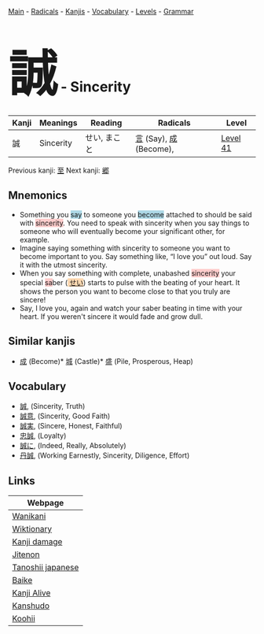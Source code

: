 <style> bigfont {font-size: 100px}</style>
[Main](../README.md) -
[Radicals](../radicals.md) -
[Kanjis](../kanjis.md) -
[Vocabulary](../vocabulary.md) -
[Levels](../levels.md) -
[Grammar](../grammar.md)
# <bigfont> 誠</bigfont> - Sincerity 

| Kanji | Meanings | Reading | Radicals | Level |
| --- | --- | --- | --- | --- |
| 誠 | Sincerity | せい, まこと | [言](../radicals/言.md) (Say), [成](../radicals/成.md) (Become),  | [Level 41](../levels/wk_level41.md) |

Previous kanji: [至](至.md) Next kanji: [郷](郷.md) 

## Mnemonics
 * Something you <span style="background-color:#ADD8E6"> say</span> to someone you <span style="background-color:#ADD8E6"> become</span> attached to should be said with <span style="background-color:#ffcccb"> sincerity</span>. You need to speak with sincerity when you say things to someone who will eventually become your significant other, for example.
* Imagine saying something with sincerity to someone you want to become important to you. Say something like, “I love you” out loud. Say it with the utmost sincerity.
* When you say something with complete, unabashed <span style="background-color:#ffcccb"> sincerity</span> your special <span style="background-color:#ffcccb"> sa</span>ber (<span style="background-color:#fed8b1"> [せい](https://jisho.org/search/せい)</span>) starts to pulse with the beating of your heart. It shows the person you want to become close to that you truly are sincere!
* Say, I love you, again and watch your saber beating in time with your heart. If you weren't sincere it would fade and grow dull.


## Similar kanjis
 * [成](成.md) (Become)* [城](城.md) (Castle)* [盛](盛.md) (Pile, Prosperous, Heap)


## Vocabulary
 * [誠](../vocabulary/誠.md), (Sincerity, Truth)
* [誠意](../vocabulary/誠.md), (Sincerity, Good Faith)
* [誠実](../vocabulary/誠.md), (Sincere, Honest, Faithful)
* [忠誠](../vocabulary/誠.md), (Loyalty)
* [誠に](../vocabulary/誠.md), (Indeed, Really, Absolutely)
* [丹誠](../vocabulary/誠.md), (Working Earnestly, Sincerity, Diligence, Effort)



## Links 

| Webpage |
| --- |
| [Wanikani          ](https://www.wanikani.com/kanji/誠) |
| [Wiktionary        ](https://en.wiktionary.org/wiki/誠) |
| [Kanji damage      ](http://www.kanjidamage.com/kanji/search?utf8=✓&q=誠) |
| [Jitenon           ](https://jitenon.com/kanji/誠) |
| [Tanoshii japanese ](https://www.tanoshiijapanese.com/dictionary/kanji.cfm?k=誠) |
| [Baike             ](https://baike.baidu.com/item/誠) |
| [Kanji Alive       ](https://app.kanjialive.com/誠) |
| [Kanshudo          ](https://www.kanshudo.com/searchmn?q=誠) |
| [Koohii            ](https://kanji.koohii.com/study/kanji/誠) |
